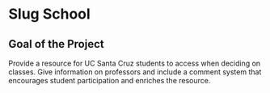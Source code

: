 # Slug School
## Goal of the Project
Provide a resource for UC Santa Cruz students to access when deciding on classes. Give information on professors and include a comment system that encourages student participation and enriches the resource.
